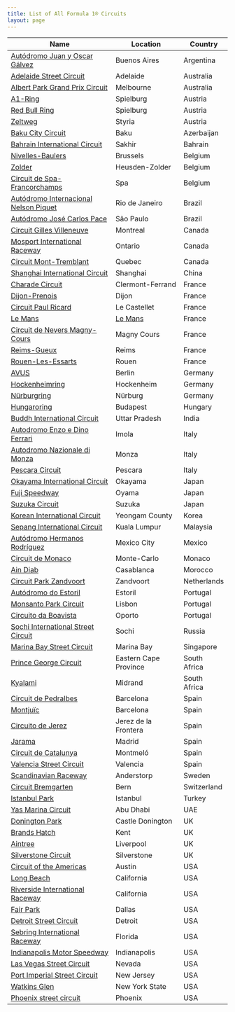 ```yaml
---
title: List of All Formula 1® Circuits
layout: page
---
```



| Name | Location | Country |
|--|--|--|
| [Autódromo Juan y Oscar Gálvez](/f1/circuits/galvez) | Buenos Aires | Argentina |
| [Adelaide Street Circuit](/f1/circuits/adelaide) | Adelaide | Australia |
| [Albert Park Grand Prix Circuit](/f1/circuits/albert_park) | Melbourne | Australia |
| [A1-Ring](/f1/circuits/osterreichring) | Spielburg | Austria |
| [Red Bull Ring](/f1/circuits/red_bull_ring) | Spielburg | Austria |
| [Zeltweg](/f1/circuits/zeltweg) | Styria | Austria |
| [Baku City Circuit](/f1/circuits/BAK) | Baku | Azerbaijan |
| [Bahrain International Circuit](/f1/circuits/bahrain) | Sakhir | Bahrain |
| [Nivelles-Baulers](/f1/circuits/nivelles) | Brussels | Belgium |
| [Zolder](/f1/circuits/zolder) | Heusden-Zolder | Belgium |
| [Circuit de Spa-Francorchamps](/f1/circuits/spa) | Spa | Belgium |
| [Autódromo Internacional Nelson Piquet](/f1/circuits/jacarepagua) | Rio de Janeiro | Brazil |
| [Autódromo José Carlos Pace](/f1/circuits/interlagos) | São Paulo | Brazil |
| [Circuit Gilles Villeneuve](/f1/circuits/villeneuve) | Montreal | Canada |
| [Mosport International Raceway](/f1/circuits/mosport) | Ontario | Canada |
| [Circuit Mont-Tremblant](/f1/circuits/tremblant) | Quebec | Canada |
| [Shanghai International Circuit](/f1/circuits/shanghai) | Shanghai | China |
| [Charade Circuit](/f1/circuits/charade) | Clermont-Ferrand | France |
| [Dijon-Prenois](/f1/circuits/dijon) | Dijon | France |
| [Circuit Paul Ricard](/f1/circuits/ricard) | Le Castellet | France |
| [Le Mans](/f1/circuits/lemans) | [Le Mans](/f1/circuits/lemans) | France |
| [Circuit de Nevers Magny-Cours](/f1/circuits/magny_cours) | Magny Cours | France |
| [Reims-Gueux](/f1/circuits/reims) | Reims | France |
| [Rouen-Les-Essarts](/f1/circuits/essarts) | Rouen | France |
| [AVUS](/f1/circuits/avus) | Berlin | Germany |
| [Hockenheimring](/f1/circuits/hockenheimring) | Hockenheim | Germany |
| [Nürburgring](/f1/circuits/nurburgring) | Nürburg | Germany |
| [Hungaroring](/f1/circuits/hungaroring) | Budapest | Hungary |
| [Buddh International Circuit](/f1/circuits/buddh) | Uttar Pradesh | India |
| [Autodromo Enzo e Dino Ferrari](/f1/circuits/imola) | Imola | Italy |
| [Autodromo Nazionale di Monza](/f1/circuits/monza) | Monza | Italy |
| [Pescara Circuit](/f1/circuits/pescara) | Pescara | Italy |
| [Okayama International Circuit](/f1/circuits/okayama) | Okayama | Japan |
| [Fuji Speedway](/f1/circuits/fuji) | Oyama | Japan |
| [Suzuka Circuit](/f1/circuits/suzuka) | Suzuka | Japan |
| [Korean International Circuit](/f1/circuits/yeongam) | Yeongam County | Korea |
| [Sepang International Circuit](/f1/circuits/sepang) | Kuala Lumpur | Malaysia |
| [Autódromo Hermanos Rodríguez](/f1/circuits/rodriguez) | Mexico City | Mexico |
| [Circuit de Monaco](/f1/circuits/monaco) | Monte-Carlo | Monaco |
| [Ain Diab](/f1/circuits/ain-diab) | Casablanca | Morocco |
| [Circuit Park Zandvoort](/f1/circuits/zandvoort) | Zandvoort | Netherlands |
| [Autódromo do Estoril](/f1/circuits/estoril) | Estoril | Portugal |
| [Monsanto Park Circuit](/f1/circuits/monsanto) | Lisbon | Portugal |
| [Circuito da Boavista](/f1/circuits/boavista) | Oporto | Portugal |
| [Sochi International Street Circuit](/f1/circuits/sochi) | Sochi | Russia |
| [Marina Bay Street Circuit](/f1/circuits/marina_bay) | Marina Bay | Singapore |
| [Prince George Circuit](/f1/circuits/george) | Eastern Cape Province | South Africa |
| [Kyalami](/f1/circuits/kyalami) | Midrand | South Africa |
| [Circuit de Pedralbes](/f1/circuits/pedralbes) | Barcelona | Spain |
| [Montjuïc](/f1/circuits/montjuic) | Barcelona | Spain |
| [Circuito de Jerez](/f1/circuits/jerez) | Jerez de la Frontera | Spain |
| [Jarama](/f1/circuits/jarama) | Madrid | Spain |
| [Circuit de Catalunya](/f1/circuits/catalunya) | Montmeló | Spain |
| [Valencia Street Circuit](/f1/circuits/valencia) | Valencia | Spain |
| [Scandinavian Raceway](/f1/circuits/anderstorp) | Anderstorp | Sweden |
| [Circuit Bremgarten](/f1/circuits/bremgarten) | Bern | Switzerland |
| [Istanbul Park](/f1/circuits/istanbul) | Istanbul | Turkey |
| [Yas Marina Circuit](/f1/circuits/yas_marina) | Abu Dhabi | UAE |
| [Donington Park](/f1/circuits/donington) | Castle Donington | UK |
| [Brands Hatch](/f1/circuits/brands_hatch) | Kent | UK |
| [Aintree](/f1/circuits/aintree) | Liverpool | UK |
| [Silverstone Circuit](/f1/circuits/silverstone) | Silverstone | UK |
| [Circuit of the Americas](/f1/circuits/americas) | Austin | USA |
| [Long Beach](/f1/circuits/long_beach) | California | USA |
| [Riverside International Raceway](/f1/circuits/riverside) | California | USA |
| [Fair Park](/f1/circuits/dallas) | Dallas | USA |
| [Detroit Street Circuit](/f1/circuits/detroit) | Detroit | USA |
| [Sebring International Raceway](/f1/circuits/sebring) | Florida | USA |
| [Indianapolis Motor Speedway](/f1/circuits/indianapolis) | Indianapolis | USA |
| [Las Vegas Street Circuit](/f1/circuits/las_vegas) | Nevada | USA |
| [Port Imperial Street Circuit](/f1/circuits/port_imperial) | New Jersey | USA |
| [Watkins Glen](/f1/circuits/watkins_glen) | New York State | USA |
| [Phoenix street circuit](/f1/circuits/phoenix) | Phoenix | USA |


